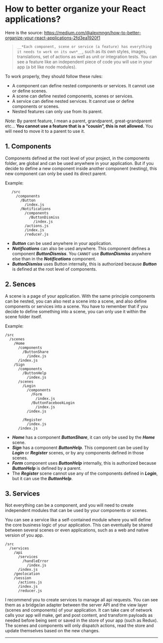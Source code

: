 # How to better organize your React applications?

Here is the source: https://medium.com/@alexmngn/how-to-better-organize-your-react-applications-2fd3ea1920f1

> `__*Each component, scene or service (a feature) has everything it needs to work on its own*__`, such as its own styles, images, translations, set of actions as well as unit or integration tests. You can see a feature like an independent piece of code you will use in your app (a bit like node modules).

To work properly, they should follow these rules:

* A component can define nested components or services. It cannot use or define scenes.
* A scene can define nested components, scenes or services.
* A service can define nested services. It cannot use or define components or scenes.
* Nested features can only use from its parent.

*Note*: By parent feature, I mean a parent, grandparent, great-grandparent etc… **You cannot use a feature that is a “cousin”, this is not allowed.** You will need to move it to a parent to use it.

## 1. Components
Components defined at the root level of your project, in the components folder, are global and can be used anywhere in your application. But if you decide to define a new component inside another component (nesting), this new component can only be used its direct parent.

Example:
````
   /src
     /components
       /Button
         /index.js
       /Notifications 
         /components 
           /ButtonDismiss 
             /index.js
         /actions.js
         /index.js
         /reducer.js
````

* __*Button*__ can be used anywhere in your application.
* __*Notifications*__ can also be used anywhere. 
    This component defines a component __*ButtonDismiss*__.
    You `CANNOT` use __*ButtonDismiss*__ anywhere else than in the __*Notifications*__ component.
* __*ButtonDismiss*__ uses Button internally, this is authorized because __*Button*__ is defined at the root level of components.

## 2. Sences
A scene is a page of your application. 
With the same principle components can be nested, you can also nest a scene into a scene, and also define components or services into a scene. You have to remember that if you decide to define something into a scene, you can only use it within the scene folder itself.

Example:
````
/src
  /scenes
    /Home 
      /components
        /ButtonShare
          /index.js
      /index.js
    /Sign
      /components
        /ButtonHelp
          /index.js
      /scenes
        /Login
          /components 
            /Form
              /index.js
            /ButtonFacebookLogin
              /index.js
          /index.js
       
        /Register
          /index.js
      /index.js
````
* __*Home*__ has a component __*ButtonShare*__, it can only be used by the __*Home*__ scene.
* __*Sign*__ has a component __*ButtonHelp*__. This component can be used by __*Login*__ or __*Register*__ scenes, or by any components defined in those scenes.
* __*Form*__ component uses __*ButtonHelp*__ internally, this is authorized because __*ButtonHelp*__ is defined by a parent.
* The __*Register*__ scene cannot use any of the components defined in __*Login*__, but it can use the __*ButtonHelp*__.

## 3. Services
Not everything can be a component, and you will need to create independent modules that can be used by your components or scenes.

You can see a service like a self-contained module where you will define the core business logic of your application. This can eventually be shared between several scenes or even applications, such as a web and native version of you app.

````
/src
  /services
    /api
      /services
        /handleError
          /index.js
      /index.js
    /geolocation 
    /session 
      /actions.js
      /index.js
      /reducer.js
````

I recommend you to create services to manage all api requests. You can see them as a bridge/an adapter between the server API and the view layer (scenes and components) of your application. It can take care of network calls your app will make, get and post content, and transform payloads as needed before being sent or saved in the store of your app (such as Redux). The scenes and components will only dispatch actions, read the store and update themselves based on the new changes.

___
